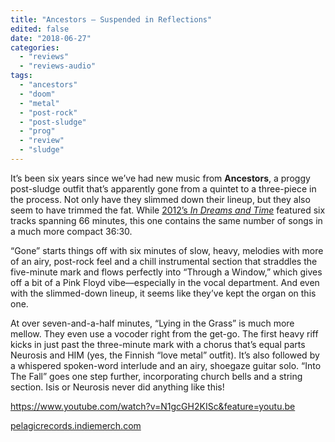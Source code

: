 ```yaml
---
title: "Ancestors – Suspended in Reflections"
edited: false
date: "2018-06-27"
categories:
  - "reviews"
  - "reviews-audio"
tags:
  - "ancestors"
  - "doom"
  - "metal"
  - "post-rock"
  - "post-sludge"
  - "prog"
  - "review"
  - "sludge"
---
```


It’s been six years since we’ve had new music from **Ancestors**, a proggy post-sludge outfit that’s apparently gone from a quintet to a three-piece in the process. Not only have they slimmed down their lineup, but they also seem to have trimmed the fat. While [2012’s _In Dreams and Time_](https://hellbound.ca/2012/07/ancestors-in-dreams-and-time/) featured six tracks spanning 66 minutes, this one contains the same number of songs in a much more compact 36:30.

“Gone” starts things off with six minutes of slow, heavy, melodies with more of an airy, post-rock feel and a chill instrumental section that straddles the five-minute mark and flows perfectly into “Through a Window,” which gives off a bit of a Pink Floyd vibe—especially in the vocal department. And even with the slimmed-down lineup, it seems like they’ve kept the organ on this one.

At over seven-and-a-half minutes, “Lying in the Grass” is much more mellow. They even use a vocoder right from the get-go. The first heavy riff kicks in just past the three-minute mark with a chorus that’s equal parts Neurosis and HIM (yes, the Finnish “love metal” outfit). It’s also followed by a whispered spoken-word interlude and an airy, shoegaze guitar solo. “Into The Fall” goes one step further, incorporating church bells and a string section. Isis or Neurosis never did anything like this!

https://www.youtube.com/watch?v=N1gcGH2KISc&feature=youtu.be

[pelagicrecords.indiemerch.com](https://pelagicrecords.indiemerch.com/grouping/1472)
